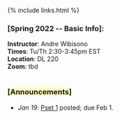 {% include links.html %}

### [Spring 2022 -- Basic Info]:

**Instructor**: Andre Wibisono <br>
**Times**: Tu/Th 2:30-3:45pm EST <br>
**Location**: DL 220 <br>
**Zoom**: tbd <br>

<h1></h1>

<h3><span style="background-color: #fdffc4">[Announcements]</span></h3>
  
* *Jan 19*: [Pset 1](/psets) posted; due Feb 1.


